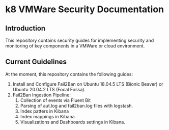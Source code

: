 # k8 VMWare Security Documentation

## Introduction

This repository contains security guides for implementing security and monitoring of key components in a VMWare or cloud environment.

## Current Guidelines 

At the moment, this repository contains the following guides:
1. Install and Configure Fail2Ban on Ubuntu 18.04.5 LTS (Bionic Beaver) or Ubuntu 20.04.2 LTS (Focal Fossa).
2. Fail2Ban Ingestion Pipeline:
   1. Collection of events via Fluent Bit
   2. Parsing of aut.log and fail2ban.log files with logstash.
   3. Index patters in Kibana
   4. Index mappings in Kibana
   5. Visualizations and Dashboards settings in Kibana.
